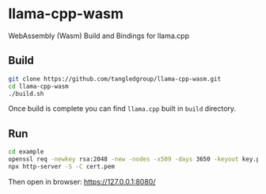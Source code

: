 # llama-cpp-wasm

WebAssembly (Wasm) Build and Bindings for llama.cpp

## Build

```bash
git clone https://github.com/tangledgroup/llama-cpp-wasm.git
cd llama-cpp-wasm
./build.sh
```

Once build is complete you can find `llama.cpp` built in `build` directory.

## Run

```bash
cd example
openssl req -newkey rsa:2048 -new -nodes -x509 -days 3650 -keyout key.pem -out cert.pem
npx http-server -S -C cert.pem
```

Then open in browser: https://127.0.0.1:8080/